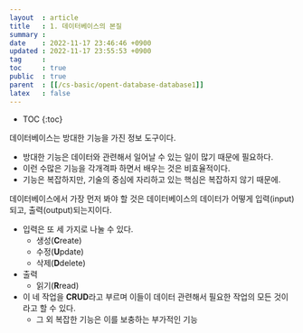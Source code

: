 ```yaml
---
layout  : article
title   : 1. 데이터베이스의 본질
summary : 
date    : 2022-11-17 23:46:46 +0900
updated : 2022-11-17 23:55:53 +0900
tag     : 
toc     : true
public  : true
parent  : [[/cs-basic/opent-database-database1]]
latex   : false
---
```

* TOC
{:toc}

데이터베이스는 방대한 기능을 가진 정보 도구이다.

* 방대한 기능은 데이터와 관련해서 일어날 수 있는 일이 많기 때문에 필요하다.
* 이런 수많은 기능을 각개격파 하면서 배우는 것은 비효율적이다.
* 기능은 복잡하지만, 기술의 중심에 자리하고 있는 핵심은 복잡하지 않기 때문에.

데이터베이스에서 가장 먼저 봐야 할 것은 데이터베이스의 데이터가 어떻게 입력(input)되고, 출력(output)되는지이다.

* 입력은 또 세 가지로 나눌 수 있다.
    * 생성(**C**reate)
    * 수정(**U**pdate)
    * 삭제(**D**delete)
* 출력
    * 읽기(**R**read)
* 이 네 작업을 **CRUD**라고 부르며 이들이 데이터 관련해서 필요한 작업의 모든 것이라고 할 수 있다.
    * 그 외 복잡한 기능은 이를 보충하는 부가적인 기능
